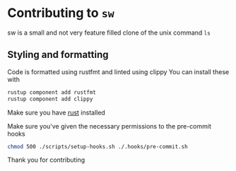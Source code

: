 # Contributing to `sw`

sw is a small and not very feature filled clone of the unix command `ls`

## Styling and formatting

Code is formatted using rustfmt and linted using clippy
You can install these with

```sh
rustup component add rustfmt
rustup component add clippy
```

Make sure you have [rust](https://www.rust-lang.org/tools/install) installed

Make sure you've given the necessary permissions to the pre-commit hooks

```sh
chmod 500 ./scripts/setup-hooks.sh ./.hooks/pre-commit.sh
```

Thank you for contributing
